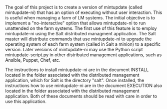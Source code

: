 The goal of this project is to create a version of mintupdate (called mintupdate-ni) that has an option of executing without user interaction. This is useful when managing a farm of LM systems. The initial objective is to implement a "no-interactive" option that allows mintupdate-ni to run unattended on the farm systems. The first use of this feature is to employ mintupdate-ni using the Salt distributed managment application. The Salt master will distribute commands that use mintupdate-ni to upgrade the operating system of each farm system (called in Salt a minion) to a specific version. Later versions of mintupdate-ni may use the Python script mintupdate-script.py in other distributed management applications, such as Ansible, Puppet, Chef, etc.

The instructions to install mintupdate-ni are in the document INSTALL located in the folder associated with the distributed management application, which for Salt is the directory "salt". Once installed, the instructions how to use mintupdate-ni are in the document EXECUTION also located in the folder associated with the distributed management application. Both of these documents should be read with care in order to use this application.